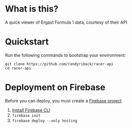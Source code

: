 # What is this?

A quick viewer of Ergast Formula 1 data, courtesy of their API

# Quickstart

Run the following commands to bootstrap your environment:

```
git clone https://github.com/randyriback/racer-api
cd racer-api
```

# Deployment on Firebase

Before you can deploy, you must create a [Firebase project](https://firebase.google.com/docs/web/setup)

1. [Install Firebase CLI](https://firebase.google.com/docs/cli#install_the_firebase_cli)
2. `firebase init`
3. `firebase deploy --only hosting`


